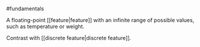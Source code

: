 #fundamentals

A floating-point [[feature|feature]] with an infinite range of possible
values, such as temperature or weight.

Contrast with [[discrete feature|discrete feature]].


